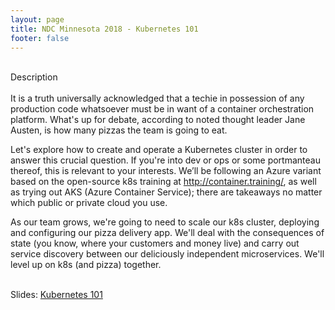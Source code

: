 ```yaml
---
layout: page
title: NDC Minnesota 2018 - Kubernetes 101
footer: false
---
```


<br>
Description
<br>
<br>
It is a truth universally acknowledged that a techie in possession of any production code whatsoever must be in want of a container orchestration platform. What's up for debate, according to noted thought leader Jane Austen, is how many pizzas the team is going to eat.

Let's explore how to create and operate a Kubernetes cluster in order to answer this crucial question. If you're into dev or ops or some portmanteau thereof, this is relevant to your interests. We’ll be following an Azure variant based on the open-source k8s training at http://container.training/, as well as trying out AKS (Azure Container Service); there are takeaways no matter which public or private cloud you use.

As our team grows, we're going to need to scale our k8s cluster, deploying and configuring our pizza delivery app. We'll deal with the consequences of state (you know, where your customers and money live) and carry out service discovery between our deliciously independent microservices. We'll level up on k8s (and pizza) together.
<br>
<br>

Slides: <a href="http://ndcminnesota2018.container.training/">Kubernetes 101</a>
<br>
